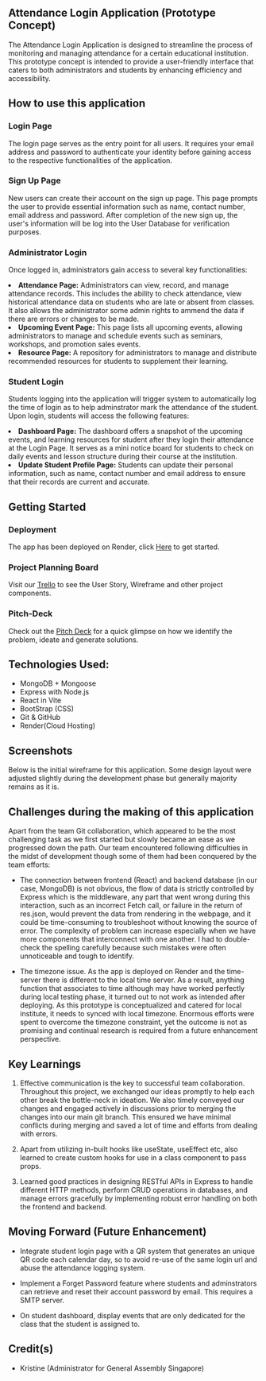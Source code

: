 ## Attendance Login Application (Prototype Concept)

The Attendance Login Application is designed to streamline the process of monitoring and managing attendance for a certain educational institution. <br/>
This prototype concept is intended to provide a user-friendly interface that caters to both administrators and students by enhancing efficiency and accessibility.

## How to use this application

<h3>Login Page</h3>
The login page serves as the entry point for all users. It requires your email address and password to authenticate your identity before gaining access to the respective functionalities of the application.

<h3>Sign Up Page</h3>
New users can create their account on the sign up page. This page prompts the user to provide essential information such as name, contact number, email address and password. After completion of the new sign up, the user's information will be log into the User Database for verification purposes.

<h3>Administrator Login </h3>

Once logged in, administrators gain access to several key functionalities:

   <li> <b>Attendance Page:</b> Administrators can view, record, and manage attendance records. This includes the ability to check attendance, view historical attendance data on students who are late or absent from classes. It also allows the administrator some admin rights to ammend the data if there are errors or changes to be made.

   <li> <b>Upcoming Event Page:</b> This page lists all upcoming events, allowing administrators to manage and schedule events such as seminars, workshops, 
   and promotion sales events.
      
   <li> <b>Resource Page:</b> A repository for administrators to manage and distribute recommended resources for students to supplement their learning.

<h3>Student Login</h3>

Students logging into the application will trigger system to automatically log the time of login as to help adminstrator mark the attendance of the student. Upon login, students will access the following features:

   <li> <b>Dashboard Page:</b> The dashboard offers a snapshot of the upcoming events, and learning resources for student after they login their attendance at the Login Page. 
   It serves as a mini notice board for students to check on daily events and lesson structure during their course at the institution. 
      
   <li> <b>Update Student Profile Page:</b> Students can update their personal information, such as name, contact number and email address to ensure that their records are current and accurate.

## Getting Started

### Deployment

The app has been deployed on Render, click [Here](https://project-3-geekery.onrender.com) to get started.

### Project Planning Board

Visit our [Trello](https://trello.com/b/17ZLjKPd/ga-project-3) to see the User Story, Wireframe and other project components.

### Pitch-Deck

Check out the [Pitch Deck](https://docs.google.com/presentation/d/1pmXCqy-pmqfGB4BjrsLq_Y2gYPtToeyv_4YKaHbxnZc/edit?usp=sharing) for a quick glimpse on how we identify the problem, ideate and generate solutions.

## Technologies Used:

<ul>
  <li>MongoDB + Mongoose  
  <li>Express with Node.js 
  <li>React in Vite
  <li>BootStrap (CSS)
  <li>Git & GitHub
  <li>Render(Cloud Hosting)
</ul>

## Screenshots

Below is the initial wireframe for this application. Some design layout were adjusted slightly during the development phase but generally majority remains as it is.

## Challenges during the making of this application

Apart from the team Git collaboration, which appeared to be the most challenging task as we first started but slowly became an ease as we progressed down the path. Our team encountered following difficulties in the midst of development though some of them had been conquered by the team efforts:

- The connection between frontend (React) and backend database (in our case, MongoDB) is not obvious, the flow of data is strictly controlled by Express which is the middleware, any part that went wrong during this interaction, such as an incorrect Fetch call, or failure in the return of res.json, would prevent the data from rendering in the webpage, and it could be time-consuming to troubleshoot without knowing the source of error. The complexity of problem can increase especially when we have more components that interconnect with one another. I had to double-check the spelling carefully because such mistakes were often unnoticeable and tough to identify.

- The timezone issue. As the app is deployed on Render and the time-server there is different to the local time server. As a result, anything function that associates to time although may have worked perfectly during local testing phase, it turned out to not work as intended after deploying. As this prototype is conceptualized and catered for local institute, it needs to synced with local timezone. Enormous efforts were spent to overcome the timezone constraint, yet the outcome is not as promising and continual research is required from a future enhancement perspective.

## Key Learnings

1. Effective communication is the key to successful team collaboration. Throughout this project, we exchanged our ideas promptly to help each other break the bottle-neck in ideation. We also timely conveyed our changes and engaged actively in discussions prior to merging the changes into our main git branch. This ensured we have minimal conflicts during merging and saved a lot of time and efforts from dealing with errors.

2. Apart from utilizing in-built hooks like useState, useEffect etc, also learned to create custom hooks for use in a class component to pass props.

3. Learned good practices in designing RESTful APIs in Express to handle different HTTP methods, perform CRUD operations in databases, and manage errors gracefully by implementing robust error handling on both the frontend and backend.

## Moving Forward (Future Enhancement)

- Integrate student login page with a QR system that generates an unique QR code each calendar day, so to avoid re-use of the same login url and abuse the attendance logging system.

- Implement a Forget Password feature where students and adminstrators can retrieve and reset their account password by email. This requires a SMTP server.

- On student dashboard, display events that are only dedicated for the class that the student is assigned to.

## Credit(s)

<ul>
   <li> Kristine (Administrator for General Assembly Singapore) 
</ul>
